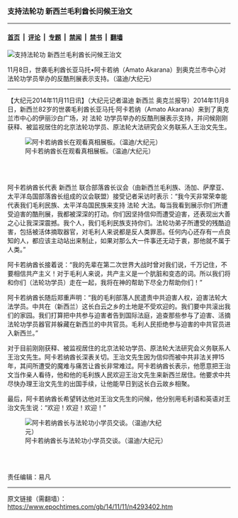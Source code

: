 ### 支持法轮功 新西兰毛利酋长问候王治文

---

#### [首页](../../../..?n4293402) &nbsp;|&nbsp; [评论](../../../../../epoch-comment?n4293402) &nbsp;|&nbsp; [专题](../../../../../epoch-special?n4293402) &nbsp;|&nbsp; [禁闻](../../../../../epoch-news?n4293402) &nbsp;|&nbsp; [禁书](../../../../../books?n4293402) &nbsp;|&nbsp; [翻墙](https://github.com/gfw-breaker/nogfw/blob/master/README.md?n4293402)


<div><img alt="支持法轮功 新西兰毛利酋长问候王治文" class="attachment-djy_600_400 size-djy_600_400 wp-post-image" src="https://i.epochtimes.com/assets/uploads/2014/11/1411110458052497-600x400.jpg"/>
<div class="caption">
 <p>
  11月8日，世袭毛利酋长亚马托•阿卡若纳（Amato Akarana）到奥克兰市中心对法轮功学员举办的反酷刑展表示支持。（温迪/大纪元）
 </p>
</div></div><hr/><div class="post_content" id="artbody" itemprop="articleBody">
 <!-- article content begin -->
 <p>
  【大纪元2014年11月11日讯】（大纪元记者温迪
  <ok href="https://www.epochtimes.com/gb/tag/%E6%96%B0%E8%A5%BF%E5%85%B0.html">
   新西兰
  </ok>
  奥克兰报导）2014年11月8日，新西兰82岁的世袭毛利酋长亚马托‧阿卡若纳（Amato Akarana）来到了奥克兰市中心的伊丽沙白广场，对
  <ok href="https://www.epochtimes.com/gb/tag/%E6%B3%95%E8%BD%AE.html">
   法轮
  </ok>
  功学员举办的反酷刑展表示支持，并问候刚刚获释、被监视居住的北京法轮功学员、原法轮大法研究会义务联系人王治文先生。
 </p>
 <figure aria-describedby="caption-attachment-5801435" class="wp-caption aligncenter" id="attachment_5801435" style="width: 320px">
  <ok href=" https://i.epochtimes.com/assets/uploads/2014/11/1411110457402497.jpg" rel="noreferrer noopener" target="_blank">
   <img alt="阿卡若纳酋长在观看真相展板。（温迪/大纪元）" class="size-large wp-image-5801435" src="https://i.epochtimes.com/assets/uploads/2014/11/1411110457402497.jpg" title="阿卡若纳酋长在观看真相展板。（温迪/大纪元）"/>
  </ok>
  <br/><figcaption class="wp-caption-text" id="caption-attachment-5801435">
   阿卡若纳酋长在观看真相展板。（温迪/大纪元）
  </figcaption><br/>
 </figure><br/>
 <p>
  阿卡若纳酋长代表
  <ok href="https://www.epochtimes.com/gb/tag/%E6%96%B0%E8%A5%BF%E5%85%B0.html">
   新西兰
  </ok>
  联合部落酋长议会（由新西兰毛利族、汤加、萨摩亚、太平洋岛国部落酋长组成的议会联盟）接受记者采访时表示：“我今天非常荣幸能代表我们毛利民族、太平洋岛国民族来支持
  <ok href="https://www.epochtimes.com/gb/tag/%E6%B3%95%E8%BD%AE.html">
   法轮
  </ok>
  大法。每当我看到展示你们所遭受迫害的酷刑展，我都被深深的打动。你们因坚持信仰而遭受迫害，还表现出大善之心让我深深震撼。我个人，我们毛利民族支持你们。法轮功弟子所遭受的残酷迫害，包括被活体摘取器官，对毛利人来说都是反人类罪恶。任何内心还存有一点良知的人，都应该主动站出来制止，如果对那么大一件事还无动于衷，那他就不属于人类。”
 </p>
 <p>
  阿卡若纳酋长接着说：“我的先辈在第二次世界大战时曾对我们说，千万记住，不要相信共产主义！对于毛利人来说，共产主义是一个肮脏和变态的词。所以我们将和你们（法轮功学员）走在一起，我将在神的帮助下尽全力帮助你们！”
 </p>
 <p>
  阿卡若纳酋长随后郑重声明：“我的毛利部落人民遣责中共迫害人权，迫害法轮大法学员。中共在（新西兰）这长白云之乡的土地是不受欢迎的。我们要中共滚出我们的家园。我们打算把中共参与迫害者告到国际法庭，追查那些参与了迫害、活摘法轮功学员器官并躲藏在新西兰的中共官员。毛利人民拒绝参与迫害的中共官员进入新西兰。”
 </p>
 <p>
  对于目前刚刚获释、被监视居住的北京法轮功学员、原法轮大法研究会义务联系人王治文先生。阿卡若纳酋长深表关切。王治文先生因为信仰而被中共非法关押15年，其间所遭受的魔难与痛苦让酋长非常难过。阿卡若纳酋长表示，他愿意把王治文当作亲人看待，他和他的毛利族人民欢迎王治文先生来新西兰居住。他要求中共尽快办理王治文先生的出国手续，让他能早日到这长白云故乡相聚。
 </p>
 <p>
  最后，阿卡若纳酋长希望转达他对王治文先生的问候，他分别用毛利语和英语对王治文先生说：“欢迎！欢迎！欢迎！”
 </p>
 <figure aria-describedby="caption-attachment-5801437" class="wp-caption aligncenter" id="attachment_5801437" style="width: 320px">
  <ok href=" https://i.epochtimes.com/assets/uploads/2014/11/1411110457262497.jpg" rel="noreferrer noopener" target="_blank">
   <img alt="阿卡若纳酋长与法轮功小学员交谈。（温迪/大纪元）" class="size-large wp-image-5801437" src="https://i.epochtimes.com/assets/uploads/2014/11/1411110457262497.jpg" title="阿卡若纳酋长与法轮功小学员交谈。（温迪/大纪元）"/>
  </ok>
  <br/><figcaption class="wp-caption-text" id="caption-attachment-5801437">
   阿卡若纳酋长与法轮功小学员交谈。（温迪/大纪元）
  </figcaption><br/>
 </figure><br/>
 <p>
  责任编辑：易凡
 </p>
 <!-- article content end -->
 <div id="below_article_ad">
 </div>
</div>


---

原文链接（需翻墙）：https://www.epochtimes.com/gb/14/11/11/n4293402.htm